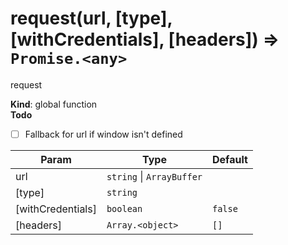 <a name="request"></a>

# request(url, [type], [withCredentials], [headers]) ⇒ <code>Promise.&lt;any&gt;</code>
request

**Kind**: global function  
**Todo**

- [ ] Fallback for url if window isn't defined


| Param | Type | Default |
| --- | --- | --- |
| url | <code>string</code> \| <code>ArrayBuffer</code> |  | 
| [type] | <code>string</code> |  | 
| [withCredentials] | <code>boolean</code> | <code>false</code> | 
| [headers] | <code>Array.&lt;object&gt;</code> | <code>[]</code> | 

